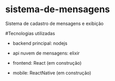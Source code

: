 # sistema-de-mensagens

Sistema de cadastro de mensagens e exibição


#Tecnologias utilizadas

 - backend principal: nodejs

 - api nuvem de mensagens: elixir

 - frontend: React (em construção) 
 
  - mobile: ReactNative (em construção) 
